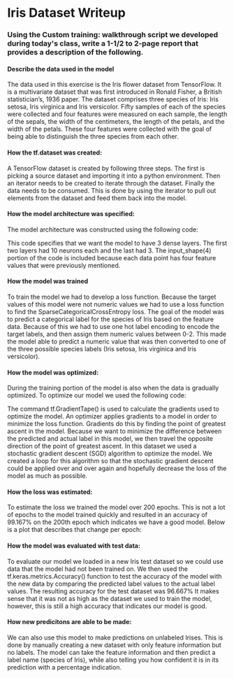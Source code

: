 # Iris Dataset Writeup
### Using the Custom training: walkthrough script we developed during today's class, write a 1-1/2 to 2-page report that provides a description of the following.

#### Describe the data used in the model

The data used in this exercise is the Iris flower dataset from TensorFlow. It is a multivariate dataset that was first introduced in Ronald Fisher, a British statistician’s, 1936  paper. The dataset comprises three species of Iris: Iris setosa, Iris virginica and Iris versicolor. Fifty samples of each of the species were collected and four features were measured on each sample, the length of the sepals, the width of the centimeters, the length of the petals, and the width of the petals. These four features were collected with the goal of being able to distinguish the three species from each other. 

####

#### How the tf.dataset was created:

A TensorFlow dataset is created by following three steps. The first is picking a source dataset and importing it into a python environment. Then an iterator needs to be created to iterate through the dataset. Finally the data needs to be consumed. This is done by using the iterator to pull out elements from the dataset and feed them back into the model. 

#### 

#### How the model architecture was specified:


The model architecture was constructed using the following code:


This code specifies that we want the model to have 3 dense layers. The first two layers had 10 neurons each and the last had 3. The input_shape(4) portion of the code is included because each data point has four feature values that were previously mentioned. 

####

#### How the model was trained

To train the model we had to develop a loss function. Because the target values of this model were not numeric values we had to use a loss function to find the SparseCategoricalCrossEntropy loss. The goal of the model was to predict a categorical label for the species of Iris based on the feature data. Because of this we had to use one hot label encoding to encode the target  labels, and then assign them numeric values between 0-2. This made the model able to predict a numeric value that was then converted to one of the three possible species labels (Iris setosa, Iris virginica and Iris versicolor). 

####

#### How the model was optimized:

During the training portion of the model is also when the data is gradually optimized. To optimize our model we used the following code:


The command tf.GradientTape() is used to calculate the gradients used to optimize the model. An optimizer applies gradients to a model in order to minimize the loss function. Gradients do this by finding the point of greatest ascent in the model. Because we want to minimize the difference between the predicted and actual label in this model, we then travel the opposite direction of the point of greatest ascent. In this dataset we used a stochastic gradient descent (SGD) algorithm to optimize the model. We created a loop for this algorithm so that the stochastic gradient descent could be applied over and over again and hopefully decrease the loss of the model as much as possible. 

####

#### How the loss was estimated:

To estimate the loss we trained the model over 200 epochs. This is not a lot of epochs to the model trained quickly and resulted in an accuracy of 99.167% on the 200th epoch which indicates we have a good model. Below is a plot that describes that change per epoch:

####

#### How the model was evaluated with test data:

To evaluate our model we loaded in a new Iris test dataset so we could use data that the model had not been trained on. We then used the tf.keras.metrics.Accuracy() function to test the accuracy of the model with the new data by comparing the predicted label values to the actual label values. The resulting accuracy for the test dataset was 96.667% It makes sense that it was not as high as the dataset we used to train the model, however, this is still a high accuracy that indicates our model is good.


####

#### How new predicitons are able to be made:
 
We can also use this model to make predictions on unlabeled Irises. This is done by manually creating a new dataset with only feature information but no labels. The model can take the feature information and then predict a label name (species of Iris), while also telling you how confident it is in its prediction with a percentage indication. 

